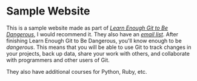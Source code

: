 # Sample Website 

This is a sample website made as part of [*Learn Enough Git to Be Dangerous*](http://learnenough.com/git-tutorial), I would recommend it. They also have an [*email list*](http://learnenough.com/email-list). 
After finishing Learn Enough Git to Be Dangerous, you'll know enough to be *dangerous*. This means that you will be able to use Git to track changes in your projects, back up data, share your work with others, and collaborate with programmers and other users of Git.

They also have additional courses for Python, Ruby, etc.